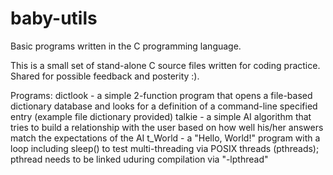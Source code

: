 # baby-utils
Basic programs written in the C programming language.

This is a small set of stand-alone C source files written for coding practice. Shared for possible feedback and posterity :).

Programs:
dictlook - a simple 2-function program that opens a file-based dictionary database and looks for a definition of a command-line specified entry (example file dictionary provided)
talkie - a simple AI algorithm that tries to build a relationship with the user based on how well his/her answers match the expectations of the AI
t_World - a "Hello, World!" program with a loop including sleep() to test multi-threading via POSIX threads (pthreads); pthread needs to be linked uduring compilation via "-lpthread"
